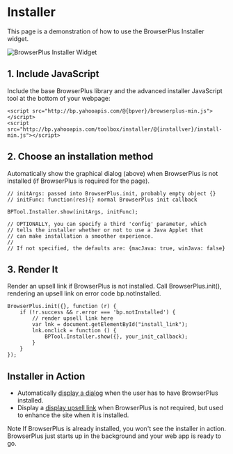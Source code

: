# Installer

This page is a demonstration of how to use the BrowserPlus Installer widget.

![BrowserPlus Installer Widget](/i/w/installer.jpg)

## 1. Include JavaScript

Include the base BrowserPlus library and the advanced installer JavaScript tool at the bottom of your webpage:

    <script src="http://bp.yahooapis.com/@{bpver}/browserplus-min.js"></script>  
    <script src="http://bp.yahooapis.com/toolbox/installer/@{installver}/install-min.js"></script>  

## 2. Choose an installation method

Automatically show the graphical dialog (above) when BrowserPlus is not installed (if BrowserPlus is required for
the page).

    // initArgs: passed into BrowserPlus.init, probably empty object {}   
    // initFunc: function(res){} normal BrowserPlus init callback  
  
    BPTool.Installer.show(initArgs, initFunc);  
  
    // OPTIONALLY, you can specify a third 'config' parameter, which   
    // tells the installer whether or not to use a Java Applet that   
    // can make installation a smoother experience.  
    //  
    // If not specified, the defaults are: {macJava: true, winJava: false}  


## 3. Render It

Render an upsell link if BrowserPlus is not installed. Call BrowserPlus.init(), rendering an upsell link on error
code bp.notInstalled.

    BrowserPlus.init({}, function (r) {  
        if (!r.success && r.error === 'bp.notInstalled') {  
            // render upsell link here  
            var lnk = document.getElementById("install_link");  
            lnk.onclick = function () {  
                BPTool.Installer.show({}, your_init_callback);  
            }  
        }  
    });  


## Installer in Action

* Automatically [display a dialog](/widgets/installer/popup) when the user has to have BrowserPlus 
  installed.
* Display a [display upsell link](/widgets/installer/upsell) when BrowserPlus is not required, 
  but used to enhance the site when it is installed.

Note If BrowserPlus is already installed, you won't see the installer in action.  BrowserPlus just starts
up in the background and your web app is ready to go.
